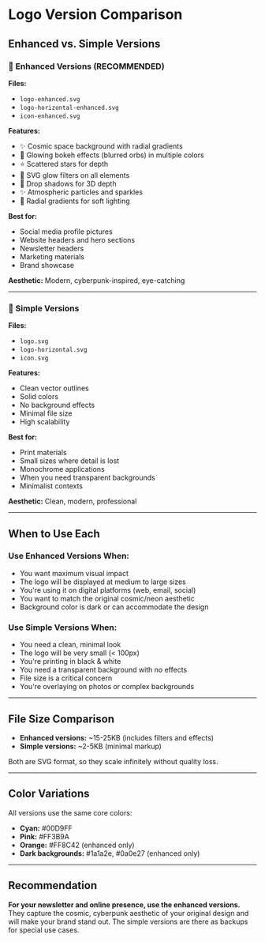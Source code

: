 # Logo Version Comparison

## Enhanced vs. Simple Versions

### 🌟 Enhanced Versions (RECOMMENDED)

**Files:**
- `logo-enhanced.svg`
- `logo-horizontal-enhanced.svg`
- `icon-enhanced.svg`

**Features:**
- ✨ Cosmic space background with radial gradients
- 🌌 Glowing bokeh effects (blurred orbs) in multiple colors
- ⭐ Scattered stars for depth
- 💫 SVG glow filters on all elements
- 🎨 Drop shadows for 3D depth
- ✨ Atmospheric particles and sparkles
- 🌊 Radial gradients for soft lighting

**Best for:**
- Social media profile pictures
- Website headers and hero sections
- Newsletter headers
- Marketing materials
- Brand showcase

**Aesthetic:** Modern, cyberpunk-inspired, eye-catching

---

### 📐 Simple Versions

**Files:**
- `logo.svg`
- `logo-horizontal.svg`
- `icon.svg`

**Features:**
- Clean vector outlines
- Solid colors
- No background effects
- Minimal file size
- High scalability

**Best for:**
- Print materials
- Small sizes where detail is lost
- Monochrome applications
- When you need transparent backgrounds
- Minimalist contexts

**Aesthetic:** Clean, modern, professional

---

## When to Use Each

### Use Enhanced Versions When:
- You want maximum visual impact
- The logo will be displayed at medium to large sizes
- You're using it on digital platforms (web, email, social)
- You want to match the original cosmic/neon aesthetic
- Background color is dark or can accommodate the design

### Use Simple Versions When:
- You need a clean, minimal look
- The logo will be very small (< 100px)
- You're printing in black & white
- You need a transparent background with no effects
- File size is a critical concern
- You're overlaying on photos or complex backgrounds

---

## File Size Comparison

- **Enhanced versions:** ~15-25KB (includes filters and effects)
- **Simple versions:** ~2-5KB (minimal markup)

Both are SVG format, so they scale infinitely without quality loss.

---

## Color Variations

All versions use the same core colors:
- **Cyan:** #00D9FF
- **Pink:** #FF3B9A
- **Orange:** #FF8C42 (enhanced only)
- **Dark backgrounds:** #1a1a2e, #0a0e27 (enhanced only)

---

## Recommendation

**For your newsletter and online presence, use the enhanced versions.** They capture the cosmic, cyberpunk aesthetic of your original design and will make your brand stand out. The simple versions are there as backups for special use cases.
